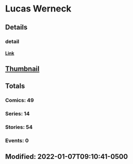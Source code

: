 # Lucas  Werneck 
## Details
### detail
#### [Link](http://marvel.com/comics/creators/13706/lucas_werneck?utm_campaign=apiRef&utm_source=225578a89fc76f3d20fbffda5d17a88d)
## [Thumbnail](http://i.annihil.us/u/prod/marvel/i/mg/b/40/image_not_available.jpg)
## Totals
### Comics: 49
### Series: 14
### Stories: 54
### Events: 0
## Modified: 2022-01-07T09:10:41-0500